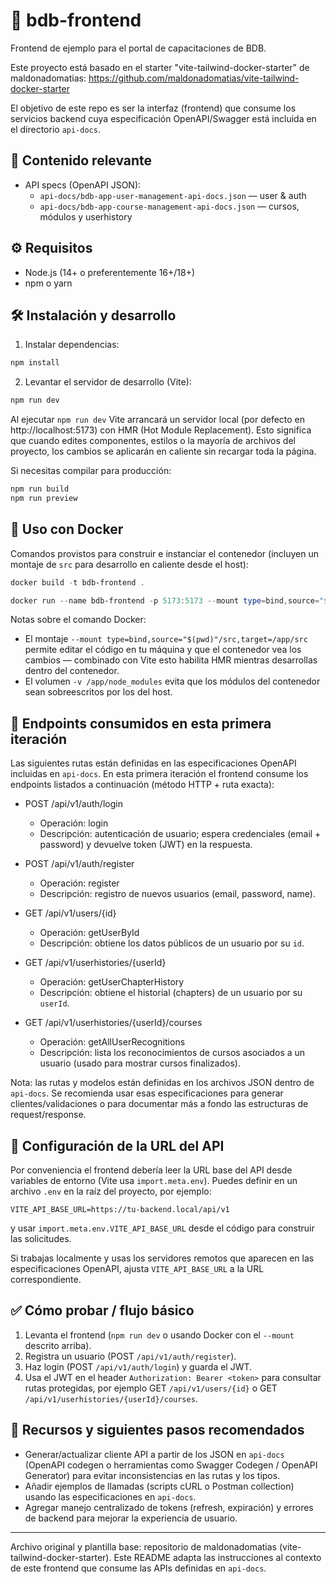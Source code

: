 # 🚀 bdb-frontend

Frontend de ejemplo para el portal de capacitaciones de BDB.

Este proyecto está basado en el starter "vite-tailwind-docker-starter" de maldonadomatias: https://github.com/maldonadomatias/vite-tailwind-docker-starter

El objetivo de este repo es ser la interfaz (frontend) que consume los servicios backend cuya especificación OpenAPI/Swagger está incluida en el directorio `api-docs`.

## 🧾 Contenido relevante

- API specs (OpenAPI JSON):
	- `api-docs/bdb-app-user-management-api-docs.json` — user & auth
	- `api-docs/bdb-app-course-management-api-docs.json` — cursos, módulos y userhistory

## ⚙️ Requisitos

- Node.js (14+ o preferentemente 16+/18+)
- npm o yarn

## 🛠️ Instalación y desarrollo

1. Instalar dependencias:

```powershell
npm install
```

2. Levantar el servidor de desarrollo (Vite):

```powershell
npm run dev
```

Al ejecutar `npm run dev` Vite arrancará un servidor local (por defecto en http://localhost:5173) con HMR (Hot Module Replacement). Esto significa que cuando edites componentes, estilos o la mayoría de archivos del proyecto, los cambios se aplicarán en caliente sin recargar toda la página.

Si necesitas compilar para producción:

```powershell
npm run build
npm run preview
```

## 🐳 Uso con Docker

Comandos provistos para construir e instanciar el contenedor (incluyen un montaje de `src` para desarrollo en caliente desde el host):

```powershell
docker build -t bdb-frontend .

docker run --name bdb-frontend -p 5173:5173 --mount type=bind,source="$(pwd)"/src,target=/app/src -v /app/node_modules bdb-frontend
```

Notas sobre el comando Docker:
- El montaje `--mount type=bind,source="$(pwd)"/src,target=/app/src` permite editar el código en tu máquina y que el contenedor vea los cambios — combinado con Vite esto habilita HMR mientras desarrollas dentro del contenedor.
- El volumen `-v /app/node_modules` evita que los módulos del contenedor sean sobreescritos por los del host.

## 🔌 Endpoints consumidos en esta primera iteración

Las siguientes rutas están definidas en las especificaciones OpenAPI incluidas en `api-docs`. En esta primera iteración el frontend consume los endpoints listados a continuación (método HTTP + ruta exacta):

- POST  /api/v1/auth/login
	- Operación: login
	- Descripción: autenticación de usuario; espera credenciales (email + password) y devuelve token (JWT) en la respuesta.

- POST  /api/v1/auth/register
	- Operación: register
	- Descripción: registro de nuevos usuarios (email, password, name).

- GET   /api/v1/users/{id}
	- Operación: getUserById
	- Descripción: obtiene los datos públicos de un usuario por su `id`.

- GET   /api/v1/userhistories/{userId}
	- Operación: getUserChapterHistory
	- Descripción: obtiene el historial (chapters) de un usuario por su `userId`.

- GET   /api/v1/userhistories/{userId}/courses
	- Operación: getAllUserRecognitions
	- Descripción: lista los reconocimientos de cursos asociados a un usuario (usado para mostrar cursos finalizados).

Nota: las rutas y modelos están definidas en los archivos JSON dentro de `api-docs`. Se recomienda usar esas especificaciones para generar clientes/validaciones o para documentar más a fondo las estructuras de request/response.

## 🔧 Configuración de la URL del API

Por conveniencia el frontend debería leer la URL base del API desde variables de entorno (Vite usa `import.meta.env`). Puedes definir en un archivo `.env` en la raíz del proyecto, por ejemplo:

```env
VITE_API_BASE_URL=https://tu-backend.local/api/v1
```

y usar `import.meta.env.VITE_API_BASE_URL` desde el código para construir las solicitudes.

Si trabajas localmente y usas los servidores remotos que aparecen en las especificaciones OpenAPI, ajusta `VITE_API_BASE_URL` a la URL correspondiente.

## ✅ Cómo probar / flujo básico

1. Levanta el frontend (`npm run dev` o usando Docker con el `--mount` descrito arriba).
2. Registra un usuario (POST `/api/v1/auth/register`).
3. Haz login (POST `/api/v1/auth/login`) y guarda el JWT.
4. Usa el JWT en el header `Authorization: Bearer <token>` para consultar rutas protegidas, por ejemplo GET `/api/v1/users/{id}` o GET `/api/v1/userhistories/{userId}/courses`.

## 📌 Recursos y siguientes pasos recomendados

- Generar/actualizar cliente API a partir de los JSON en `api-docs` (OpenAPI codegen o herramientas como Swagger Codegen / OpenAPI Generator) para evitar inconsistencias en las rutas y los tipos.
- Añadir ejemplos de llamadas (scripts cURL o Postman collection) usando las especificaciones en `api-docs`.
- Agregar manejo centralizado de tokens (refresh, expiración) y errores de backend para mejorar la experiencia de usuario.

---

Archivo original y plantilla base: repositorio de maldonadomatias (vite-tailwind-docker-starter). Este README adapta las instrucciones al contexto de este frontend que consume las APIs definidas en `api-docs`.
